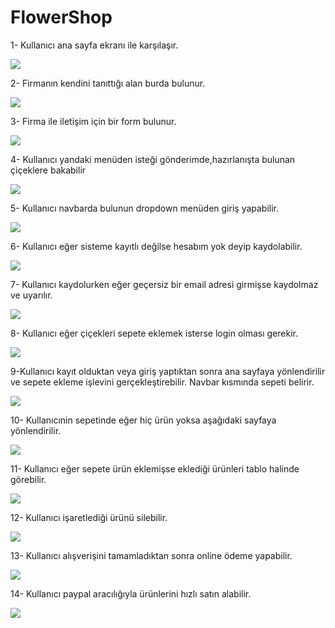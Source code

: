FlowerShop
==========

1- Kullanıcı ana sayfa ekranı ile karşılaşır.

<img src ="http://i.imgur.com/8i8AJb9.jpg"/>

2- Firmanın kendini tanıttığı alan burda bulunur.

<img src ="http://i.imgur.com/8i8AJb9.jpg"/>

3- Firma ile iletişim için bir form bulunur.

<img src ="http://i.imgur.com/AuyeJIh.png"/>

4- Kullanıcı yandaki menüden isteği gönderimde,hazırlanışta bulunan çiçeklere bakabilir

<img src ="http://i.imgur.com/ynjDmZM.png"/>

5- Kullanıcı navbarda bulunun dropdown menüden giriş yapabilir.

<img src ="http://i.imgur.com/1TkMEu1.png"/>

6- Kullanıcı eğer sisteme kayıtlı değilse hesabım yok deyip kaydolabilir.

<img src ="http://i.imgur.com/tCXWOa6.png"/>

7- Kullanıcı kaydolurken eğer geçersiz bir email adresi girmişse kaydolmaz ve uyarılır.

<img src ="http://i.imgur.com/o2ttHVs.png"/>

8- Kullanıcı eğer çiçekleri sepete eklemek isterse login olması gerekir.

<img src ="http://i.imgur.com/zhRRsQK.png"/>

9-Kullanıcı kayıt olduktan veya giriş yaptıktan sonra ana sayfaya yönlendirilir ve sepete ekleme işlevini gerçekleştirebilir. Navbar kısmında sepeti belirir.

<img src ="http://i.imgur.com/Zpj1eWv.jpg"/>

10- Kullanıcınin sepetinde eğer hiç ürün yoksa aşağıdaki sayfaya yönlendirilir.

<img src ="http://i.imgur.com/kCHwTOz.png"/>

11- Kullanıcı eğer sepete ürün eklemişse eklediği ürünleri tablo halinde görebilir.

<img src ="http://i.imgur.com/NVcllJQ.png"/>

12- Kullanıcı işaretlediği ürünü silebilir.

<img src ="http://i.imgur.com/pQoi5qd.png"/>

13- Kullanıcı alışverişini tamamladıktan sonra online ödeme yapabilir.

<img src ="http://i.imgur.com/caJzRLA.png"/>

14- Kullanıcı paypal aracılığıyla ürünlerini hızlı satın alabilir.

<img src ="http://i.imgur.com/uiTwbjB.png"/>


